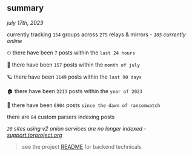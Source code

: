 
## summary
_july 17th, 2023_

currently tracking `154` groups across `275` relays & mirrors - _`105` currently online_

⏲ there have been `7` posts within the `last 24 hours`

🦈 there have been `157` posts within the `month of july`

🪐 there have been `1149` posts within the `last 90 days`

🏚 there have been `2213` posts within the `year of 2023`

🦕 there have been `6904` posts `since the dawn of ransomwatch`

there are `84` custom parsers indexing posts

_`20` sites using v2 onion services are no longer indexed - [support.torproject.org](https://support.torproject.org/onionservices/v2-deprecation/)_

> see the project [README](https://github.com/joshhighet/ransomwatch#ransomwatch--) for backend technicals
